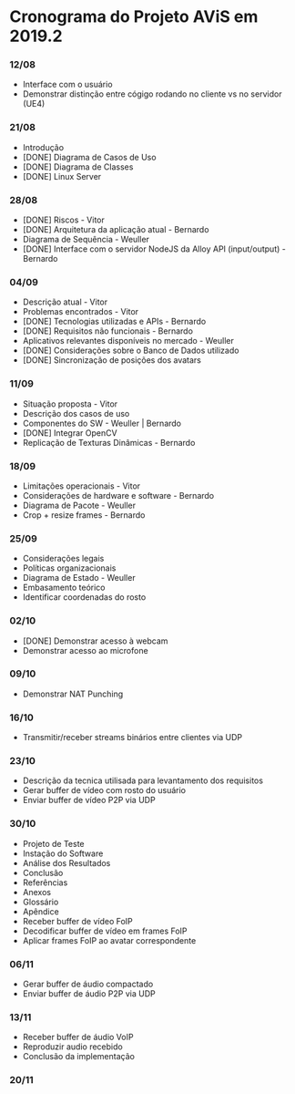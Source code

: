 # Cronograma do Projeto AViS em 2019.2

### 12/08
* Interface com o usuário
* Demonstrar distinção entre cógigo rodando no cliente vs no servidor (UE4)
### 21/08
* Introdução
* [DONE] Diagrama de Casos de Uso
* [DONE] Diagrama de Classes
* [DONE] Linux Server
### 28/08
* [DONE] Riscos - Vitor
* [DONE] Arquitetura da aplicação atual - Bernardo
* Diagrama de Sequência - Weuller
* [DONE] Interface com o servidor NodeJS da Alloy API (input/output) - Bernardo
### 04/09
* Descrição atual - Vitor
* Problemas encontrados - Vitor
* [DONE] Tecnologias utilizadas e APIs - Bernardo
* [DONE] Requisitos não funcionais - Bernardo
* Aplicativos relevantes disponíveis no mercado - Weuller
* [DONE] Considerações sobre o Banco de Dados utilizado
* [DONE] Sincronização de posições dos avatars
### 11/09
* Situação proposta - Vitor
* Descrição dos casos de uso
* Componentes do SW - Weuller | Bernardo
* [DONE] Integrar OpenCV
* Replicação de Texturas Dinâmicas - Bernardo
### 18/09
* Limitações operacionais - Vitor
* Considerações de hardware e software - Bernardo
* Diagrama de Pacote - Weuller
* Crop + resize frames - Bernardo
### 25/09
* Considerações legais
* Políticas organizacionais
* Diagrama de Estado - Weuller
* Embasamento teórico
* Identificar coordenadas do rosto
### 02/10
* [DONE] Demonstrar acesso à webcam 
* Demonstrar acesso ao microfone
### 09/10
* Demonstrar NAT Punching
### 16/10
* Transmitir/receber streams binários entre clientes via UDP
### 23/10
* Descrição da tecnica utilisada para levantamento dos requisitos
* Gerar buffer de vídeo com rosto do usuário
* Enviar buffer de vídeo P2P via UDP
### 30/10
* Projeto de Teste
* Instação do Software
* Análise dos Resultados
* Conclusão
* Referências
* Anexos
* Glossário
* Apêndice
* Receber buffer de vídeo FoIP
* Decodificar buffer de vídeo em frames FoIP
* Aplicar frames FoIP ao avatar correspondente
### 06/11
* Gerar buffer de áudio compactado
* Enviar buffer de áudio P2P via UDP
### 13/11
* Receber buffer de áudio VoIP
* Reproduzir audio recebido
* Conclusão da implementação
### 20/11
